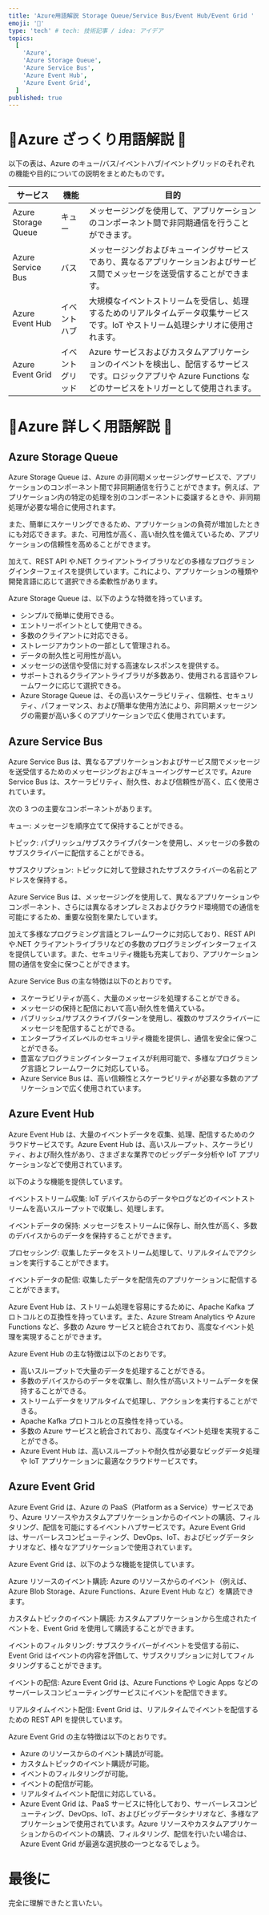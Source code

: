 ```yaml
---
title: 'Azure用語解説 Storage Queue/Service Bus/Event Hub/Event Grid '
emoji: '📘'
type: 'tech' # tech: 技術記事 / idea: アイデア
topics:
  [
    'Azure',
    'Azure Storage Queue',
    'Azure Service Bus',
    'Azure Event Hub',
    'Azure Event Grid',
  ]
published: true
---
```


# 📕Azure ざっくり用語解説 📕

以下の表は、Azure のキュー/バス/イベントハブ/イベントグリッドのそれぞれの機能や目的についての説明をまとめたものです。

| サービス            | 機能             | 目的                                                                                                                                                                |
| ------------------- | ---------------- | ------------------------------------------------------------------------------------------------------------------------------------------------------------------- |
| Azure Storage Queue | キュー           | メッセージングを使用して、アプリケーションのコンポーネント間で非同期通信を行うことができます。                                                                      |
| Azure Service Bus   | バス             | メッセージングおよびキューイングサービスであり、異なるアプリケーションおよびサービス間でメッセージを送受信することができます。                                      |
| Azure Event Hub     | イベントハブ     | 大規模なイベントストリームを受信し、処理するためのリアルタイムデータ収集サービスです。IoT やストリーム処理シナリオに使用されます。                                  |
| Azure Event Grid    | イベントグリッド | Azure サービスおよびカスタムアプリケーションのイベントを検出し、配信するサービスです。ロジックアプリや Azure Functions などのサービスをトリガーとして使用されます。 |

# 📕Azure 詳しく用語解説 📕

## Azure Storage Queue

Azure Storage Queue は、Azure の非同期メッセージングサービスで、アプリケーションのコンポーネント間で非同期通信を行うことができます。例えば、アプリケーション内の特定の処理を別のコンポーネントに委譲するときや、非同期処理が必要な場合に使用されます。

また、簡単にスケーリングできるため、アプリケーションの負荷が増加したときにも対応できます。また、可用性が高く、高い耐久性を備えているため、アプリケーションの信頼性を高めることができます。

加えて、REST API や.NET クライアントライブラリなどの多様なプログラミングインターフェイスを提供しています。これにより、アプリケーションの種類や開発言語に応じて選択できる柔軟性があります。

Azure Storage Queue は、以下のような特徴を持っています。

- シンプルで簡単に使用できる。
- エントリーポイントとして使用できる。
- 多数のクライアントに対応できる。
- ストレージアカウントの一部として管理される。
- データの耐久性と可用性が高い。
- メッセージの送信や受信に対する高速なレスポンスを提供する。
- サポートされるクライアントライブラリが多数あり、使用される言語やフレームワークに応じて選択できる。
- Azure Storage Queue は、その高いスケーラビリティ、信頼性、セキュリティ、パフォーマンス、および簡単な使用方法により、非同期メッセージングの需要が高い多くのアプリケーションで広く使用されています。

## Azure Service Bus

Azure Service Bus は、異なるアプリケーションおよびサービス間でメッセージを送受信するためのメッセージングおよびキューイングサービスです。Azure Service Bus は、スケーラビリティ、耐久性、および信頼性が高く、広く使用されています。

次の 3 つの主要なコンポーネントがあります。

キュー: メッセージを順序立てて保持することができる。

トピック: パブリッシュ/サブスクライブパターンを使用し、メッセージの多数のサブスクライバーに配信することができる。

サブスクリプション: トピックに対して登録されたサブスクライバーの名前とアドレスを保持する。

Azure Service Bus は、メッセージングを使用して、異なるアプリケーションやコンポーネント、さらには異なるオンプレミスおよびクラウド環境間での通信を可能にするため、重要な役割を果たしています。

加えて多様なプログラミング言語とフレームワークに対応しており、REST API や.NET クライアントライブラリなどの多数のプログラミングインターフェイスを提供しています。また、セキュリティ機能も充実しており、アプリケーション間の通信を安全に保つことができます。

Azure Service Bus の主な特徴は以下のとおりです。

- スケーラビリティが高く、大量のメッセージを処理することができる。
- メッセージの保持と配信において高い耐久性を備えている。
- パブリッシュ/サブスクライブパターンを使用し、複数のサブスクライバーにメッセージを配信することができる。
- エンタープライズレベルのセキュリティ機能を提供し、通信を安全に保つことができる。
- 豊富なプログラミングインターフェイスが利用可能で、多様なプログラミング言語とフレームワークに対応している。
- Azure Service Bus は、高い信頼性とスケーラビリティが必要な多数のアプリケーションで広く使用されています。

## Azure Event Hub

Azure Event Hub は、大量のイベントデータを収集、処理、配信するためのクラウドサービスです。Azure Event Hub は、高いスループット、スケーラビリティ、および耐久性があり、さまざまな業界でのビッグデータ分析や IoT アプリケーションなどで使用されています。

以下のような機能を提供しています。

イベントストリーム収集: IoT デバイスからのデータやログなどのイベントストリームを高いスループットで収集し、処理します。

イベントデータの保持: メッセージをストリームに保存し、耐久性が高く、多数のデバイスからのデータを保持することができます。

プロセッシング: 収集したデータをストリーム処理して、リアルタイムでアクションを実行することができます。

イベントデータの配信: 収集したデータを配信先のアプリケーションに配信することができます。

Azure Event Hub は、ストリーム処理を容易にするために、Apache Kafka プロトコルとの互換性を持っています。また、Azure Stream Analytics や Azure Functions など、多数の Azure サービスと統合されており、高度なイベント処理を実現することができます。

Azure Event Hub の主な特徴は以下のとおりです。

- 高いスループットで大量のデータを処理することができる。
- 多数のデバイスからのデータを収集し、耐久性が高いストリームデータを保持することができる。
- ストリームデータをリアルタイムで処理し、アクションを実行することができる。
- Apache Kafka プロトコルとの互換性を持っている。
- 多数の Azure サービスと統合されており、高度なイベント処理を実現することができる。
- Azure Event Hub は、高いスループットや耐久性が必要なビッグデータ処理や IoT アプリケーションに最適なクラウドサービスです。

## Azure Event Grid

Azure Event Grid は、Azure の PaaS（Platform as a Service）サービスであり、Azure リソースやカスタムアプリケーションからのイベントの購読、フィルタリング、配信を可能にするイベントハブサービスです。Azure Event Grid は、サーバーレスコンピューティング、DevOps、IoT、およびビッグデータシナリオなど、様々なアプリケーションで使用されています。

Azure Event Grid は、以下のような機能を提供しています。

Azure リソースのイベント購読: Azure のリソースからのイベント（例えば、Azure Blob Storage、Azure Functions、Azure Event Hub など）を購読できます。

カスタムトピックのイベント購読: カスタムアプリケーションから生成されたイベントを、Event Grid を使用して購読することができます。

イベントのフィルタリング: サブスクライバーがイベントを受信する前に、Event Grid はイベントの内容を評価して、サブスクリプションに対してフィルタリングすることができます。

イベントの配信: Azure Event Grid は、Azure Functions や Logic Apps などのサーバーレスコンピューティングサービスにイベントを配信できます。

リアルタイムイベント配信: Event Grid は、リアルタイムでイベントを配信するための REST API を提供しています。

Azure Event Grid の主な特徴は以下のとおりです。

- Azure のリソースからのイベント購読が可能。
- カスタムトピックのイベント購読が可能。
- イベントのフィルタリングが可能。
- イベントの配信が可能。
- リアルタイムイベント配信に対応している。
- Azure Event Grid は、PaaS サービスに特化しており、サーバーレスコンピューティング、DevOps、IoT、およびビッグデータシナリオなど、多様なアプリケーションで使用されています。Azure リソースやカスタムアプリケーションからのイベントの購読、フィルタリング、配信を行いたい場合は、Azure Event Grid が最適な選択肢の一つとなるでしょう。

# 最後に

完全に理解できたと言いたい。
